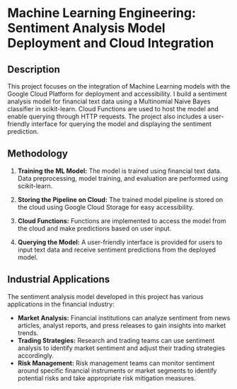 # Machine Learning Engineering: Sentiment Analysis Model Deployment and Cloud Integration

## Description
This project focuses on the integration of Machine Learning models with the Google Cloud Platform for deployment and accessibility. I build a sentiment analysis model for financial text data using a Multinomial Naive Bayes classifier in scikit-learn. Cloud Functions are used to host the model and enable querying through HTTP requests. The project also includes a user-friendly interface for querying the model and displaying the sentiment prediction.


## Methodology
1. **Training the ML Model:** The model is trained using financial text data. Data preprocessing, model training, and evaluation are performed using scikit-learn.
   
2. **Storing the Pipeline on Cloud:** The trained model pipeline is stored on the cloud using Google Cloud Storage for easy accessibility.

3. **Cloud Functions:** Functions are implemented to access the model from the cloud and make predictions based on user input.

4. **Querying the Model:** A user-friendly interface is provided for users to input text data and receive sentiment predictions from the deployed model.


## Industrial Applications
The sentiment analysis model developed in this project has various applications in the financial industry:
- **Market Analysis:** Financial institutions can analyze sentiment from news articles, analyst reports, and press releases to gain insights into market trends.
- **Trading Strategies:** Research and trading teams can use sentiment analysis to identify market sentiment and adjust their trading strategies accordingly.
- **Risk Management:** Risk management teams can monitor sentiment around specific financial instruments or market segments to identify potential risks and take appropriate risk mitigation measures.

